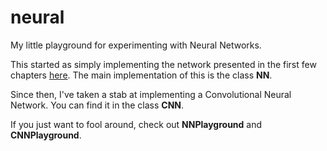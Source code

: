 neural
======

My little playground for experimenting with Neural Networks.

This started as simply implementing the network presented in the first few chapters [here](http://neuralnetworksanddeeplearning.com/index.html). The main implementation of this is the class **NN**.

Since then, I've taken a stab at implementing a Convolutional Neural Network. You can find it in the class **CNN**.

If you just want to fool around, check out **NNPlayground** and **CNNPlayground**.
